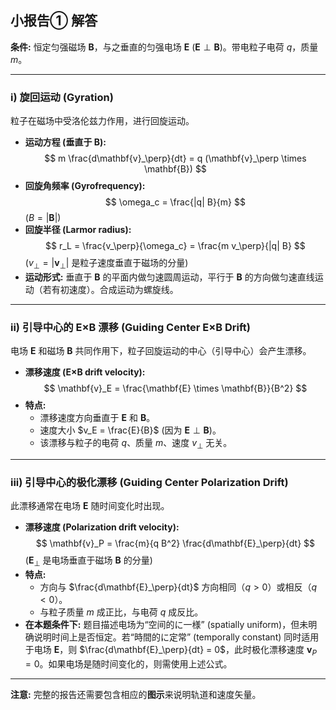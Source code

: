 ## 小报告① 解答

**条件:** 恒定匀强磁场 $\mathbf{B}$，与之垂直的匀强电场 $\mathbf{E}$ ($\mathbf{E} \perp \mathbf{B}$)。带电粒子电荷 $q$，质量 $m$。

---

### i) 旋回运动 (Gyration)

粒子在磁场中受洛伦兹力作用，进行回旋运动。

*   **运动方程 (垂直于 B):**
    $$ m \frac{d\mathbf{v}_\perp}{dt} = q (\mathbf{v}_\perp \times \mathbf{B}) $$
*   **回旋角频率 (Gyrofrequency):**
    $$ \omega_c = \frac{|q| B}{m} $$
    ($B = |\mathbf{B}|$)
*   **回旋半径 (Larmor radius):**
    $$ r_L = \frac{v_\perp}{\omega_c} = \frac{m v_\perp}{|q| B} $$
    ($v_\perp = |\mathbf{v}_\perp|$ 是粒子速度垂直于磁场的分量)
*   **运动形式:** 垂直于 $\mathbf{B}$ 的平面内做匀速圆周运动，平行于 $\mathbf{B}$ 的方向做匀速直线运动（若有初速度）。合成运动为螺旋线。

---

### ii) 引导中心的 E×B 漂移 (Guiding Center E×B Drift)

电场 $\mathbf{E}$ 和磁场 $\mathbf{B}$ 共同作用下，粒子回旋运动的中心（引导中心）会产生漂移。

*   **漂移速度 (E×B drift velocity):**
    $$ \mathbf{v}_E = \frac{\mathbf{E} \times \mathbf{B}}{B^2} $$
*   **特点:**
    *   漂移速度方向垂直于 $\mathbf{E}$ 和 $\mathbf{B}$。
    *   速度大小 $v_E = \frac{E}{B}$ (因为 $\mathbf{E} \perp \mathbf{B}$)。
    *   该漂移与粒子的电荷 $q$、质量 $m$、速度 $v_\perp$ 无关。

---

### iii) 引导中心的极化漂移 (Guiding Center Polarization Drift)

此漂移通常在电场 $\mathbf{E}$ 随时间变化时出现。

*   **漂移速度 (Polarization drift velocity):**
    $$ \mathbf{v}_P = \frac{m}{q B^2} \frac{d\mathbf{E}_\perp}{dt} $$
    ($\mathbf{E}_\perp$ 是电场垂直于磁场 $\mathbf{B}$ 的分量)
*   **特点:**
    *   方向与 $\frac{d\mathbf{E}_\perp}{dt}$ 方向相同（$q>0$）或相反（$q<0$）。
    *   与粒子质量 $m$ 成正比，与电荷 $q$ 成反比。
*   **在本题条件下:** 题目描述电场为“空间的に一様” (spatially uniform)，但未明确说明时间上是否恒定。若“時間的に定常” (temporally constant) 同时适用于电场 $\mathbf{E}$，则 $\frac{d\mathbf{E}_\perp}{dt} = 0$，此时极化漂移速度 $\mathbf{v}_P = 0$。如果电场是随时间变化的，则需使用上述公式。

---

**注意:** 完整的报告还需要包含相应的**图示**来说明轨道和速度矢量。